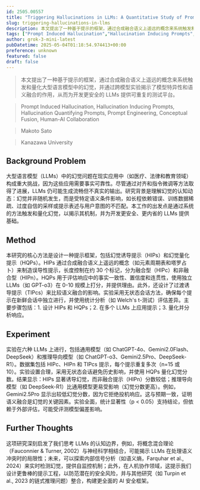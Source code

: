 ```yaml
---
id: 2505.00557
title: "Triggering Hallucinations in LLMs: A Quantitative Study of Prompt-Induced Hallucination in Large Language Models"
slug: triggering-hallucinations-in-llms
description: 本文提出了一种基于提示的框架，通过合成融合语义上遥远的概念来系统触发和量化大型语言模型中的幻觉，并通过跨模型实验揭示了模型特异性和语义融合的作用，从而为开发更安全的 LLMs 提供可重复的测试平台。
tags: ["Prompt Induced Hallucination","Hallucination Inducing Prompts","Hallucination Quantifying Prompts","Prompt Engineering","Conceptual Fusion","Human-AI Collaboration"]
author: grok-3-mini-latest
pubDatetime: 2025-05-04T01:18:54.974413+00:00
preference: unknown
featured: false
draft: false
---
```


> 本文提出了一种基于提示的框架，通过合成融合语义上遥远的概念来系统触发和量化大型语言模型中的幻觉，并通过跨模型实验揭示了模型特异性和语义融合的作用，从而为开发更安全的 LLMs 提供可重复的测试平台。

> Prompt Induced Hallucination, Hallucination Inducing Prompts, Hallucination Quantifying Prompts, Prompt Engineering, Conceptual Fusion, Human-AI Collaboration 

> Makoto Sato

> Kanazawa University 

## Background Problem

大型语言模型（LLMs）中的幻觉问题在现实应用中（如医疗、法律和教育领域）构成重大挑战，因为这些应用需要事实可靠性。尽管通过对齐和指令微调等方法取得了进展，LLMs 仍可能生成流畅但不真实的输出。研究背景是理解幻觉的认知动态：幻觉并非随机发生，而是受特定语义条件影响，如长程依赖错误、训练数据稀疏、过度自信的采样或提示表述与用户意图的不匹配。本工作的出发点是通过系统的方法触发和量化幻觉，以揭示其机制，并为开发更安全、更内省的 LLMs 提供基础。

## Method

本研究的核心方法是设计一种提示框架，包括幻觉诱导提示（HIPs）和幻觉量化提示（HQPs）。HIPs 通过合成融合语义上遥远的概念（如元素周期表和塔罗占卜）来制造误导性提示，长度控制在约 30 个标记，分为融合型（HIPc）和非融合型（HIPn）。HQPs 用于评估响应中的事实一致性、置信度和连贯性，使用独立 LLMs（如 GPT-o3）在 0-10 规模上打分，并提供理由。此外，还设计了过渡诱导提示（TIPcs）来比较语义融合的影响。实验采用无状态会话方法，确保每个提示在新鲜会话中独立进行，并使用统计分析（如 Welch's t-测试）评估差异。主要步骤包括：1. 设计 HIPs 和 HQPs；2. 在多个 LLMs 上应用提示；3. 量化并分析响应。

## Experiment

实验在六种 LLMs 上进行，包括通用模型（如 ChatGPT-4o、Gemini2.0Flash、DeepSeek）和推理导向模型（如 ChatGPT-o3、Gemini2.5Pro、DeepSeek-R1）。数据集包括 HIPc、HIPn 和 TIPcs 提示，每个提示重复多次（n=15 或 10）。实验设置合理，采用无状态会话避免历史影响，并使用 HQPs 量化幻觉分数。结果显示：HIPs 显著诱导幻觉，而非融合提示（HIPn）分数较低；推理导向模型（如 DeepSeek-R1）比通用模型更易受影响（幻觉分数更高）。例如，Gemini2.5Pro 显示出较低幻觉分数，因为它拒绝投机响应。这与预期一致，证明语义融合是幻觉的关键因素。实验全面，统计显著性（p < 0.05）支持结论，但依赖于外部评估，可能受评测模型偏差影响。

## Further Thoughts 

这项研究深刻启发了我们思考 LLMs 的认知边界，例如，将概念混合理论（Fauconnier & Turner, 2002）与神经科学相结合，可能揭示 LLMs 在处理语义冲突时的局限性；未来，可以探索内部信号分析（如语义熵，Farquhar et al., 2024）来实时检测幻觉，提供自监控机制；此外，在人机协作领域，这提示我们设计更鲁棒的提示工程，以防范潜在的安全风险，并与其他研究（如 Turpin et al., 2023 的链式推理问题）整合，构建更全面的 AI 安全框架。